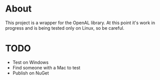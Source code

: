 # About
This project is a wrapper for the OpenAL library.
At this point it's work in progress and is being tested only on Linux, so be careful.

# TODO
* Test on Windows
* Find someone with a Mac to test
* Publish on NuGet
